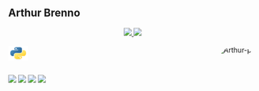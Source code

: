 ## Arthur Brenno
<div align="center">
  <a href="https://github.com/Arthur-Brenno">
  <img height="180em" src="https://github-readme-stats.vercel.app/api?username=Arthur-Brenno&show_icons=true&theme=dark&include_all_commits=true&count_private=true"/>
  <img height="180em" src="https://github-readme-stats.vercel.app/api/top-langs/?username=Arthur-Brenno&layout=compact&langs_count=7&theme=dark"/>
</div>
<div style="display: inline_block"><br>
  <img align="center" alt="Arthur-Python" height="30" width="40" src="https://raw.githubusercontent.com/devicons/devicon/master/icons/python/python-original.svg">
  <img align="right" alt="Arthur-pic" height="150" style="border-radius:50px;" src="https://cdn.discordapp.com/attachments/742794590146265229/1027201245305389107/Sem_Titulo-1.png?width=676&height=676">
</div>
  
  ##
 
<div> 
  <a href="https://www.youtube.com/channel/UC3vhRhFVlr3CxvHlpudPb2A" target="_blank"><img src="https://img.shields.io/badge/YouTube-FF0000?style=for-the-badge&logo=youtube&logoColor=white" target="_blank"></a>
 <a href="https://discord.gg/etyWq8NUpN" target="_blank"><img src="https://img.shields.io/badge/Discord-7289DA?style=for-the-badge&logo=discord&logoColor=white" target="_blank"></a> 
  <a href = "mailto:arthurbreno009@gmail.com"><img src="https://img.shields.io/badge/-Gmail-%23333?style=for-the-badge&logo=gmail&logoColor=white" target="_blank"></a>
  <a href="https://www.linkedin.com/in/arthur-brenno-1691b61a6/" target="_blank"><img src="https://img.shields.io/badge/-LinkedIn-%230077B5?style=for-the-badge&logo=linkedin&logoColor=white" target="_blank"></a> 
  
</div>
